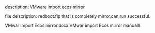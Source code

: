 description:
VMware import ecos mirror

file deiscription:
redboot.flp that is completely mirror,can run successful.

VMwar import Ecos mirror.docx
VMwar import Ecos mirror manualß